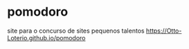 # pomodoro
site para o concurso de sites pequenos talentos 
https://Otto-Loterio.github.io/pomodoro
